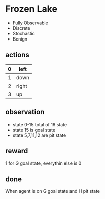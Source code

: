 # Frozen Lake
* Fully Observable
* Discrete
* Stochastic
* Benign

## actions
0|left
-|----
1|down
2|right
3|up

## observation
* state 0-15 total of 16 state
* state 15 is goal state
* state 5,7,11,12 are pit state

## reward
1 for G goal state, everythin else is 0

## done
When agent is on G goal state and H pit state


